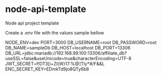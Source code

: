 # node-api-template
Node api project template


Create a .env file with the values sample bellow



NODE_ENV=dev
PORT=3000
DB_USERNAME=root
DB_PASSWORD=root
DB_NAME=sampleDb
DB_HOST=localhost
DB_PORT=13306
DB_URL=jdbc:mariadb://192.168.99.100:13306/affiliate_db?useSSL=false&useUnicode=true&characterEncoding=UTF-8
JWT_SECRET=f!DT3[i+Zl(W}17:%@]Tly*#/F&&L
ENC_SECRET_KEY=EDmkTd9jo8QTy6b8
